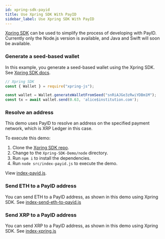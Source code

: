 ```yaml
---
id: xpring-sdk-payid
title: Use Xpring SDK With PayID
sidebar_label: Use Xpring SDK With PayID
---
```


[Xpring SDK](https://www.xpring.io/docs) can be used to simplify the process of developing with PayID. Currently only the Node.js version is available, and Java and Swift will soon be available.

### Generate a seed-based wallet

In this example, you generate a seed-based wallet using the Xpring SDK. See [Xpring SDK docs](https://xpring.io/docs).

```javascript
// Xpring SDK
const { Wallet } = require("xpring-js");

const wallet = Wallet.generateWalletFromSeed("snRiAJGe3zRwiYDBm1M");
const tx = await wallet.send(0.63, 'alice$institution.com');
```

### Resolve an address

This demo uses PayID to resolve an address on the specified payment network, which is XRP Ledger in this case.

To execute this demo:

1. Clone the [Xpring SDK repo](https://github.com/xpring-eng/Xpring-SDK-Demo/).
2. Change to the `Xpring-SDK-Demo/node` directory.
3. Run `npm i` to install the dependencies.
4. Run `node src/index-payid.js` to execute the demo.

View [index-payid.js](https://github.com/xpring-eng/Xpring-SDK-Demo/blob/master/node/src/index-payid.js).

### Send ETH to a PayID address

You can send ETH to a PayID address, as shown in this demo using Xpring SDK. See [index-send-eth-to-payid.js](https://github.com/xpring-eng/Xpring-SDK-Demo/blob/master/node/src/index-send-eth-to-payid.js)

### Send XRP to a PayID address

You can send XRP to a PayID address, as shown in this demo using Xpring SDK. See [index-xpring.js](https://github.com/xpring-eng/Xpring-SDK-Demo/blob/master/node/src/index-xpring.js)
